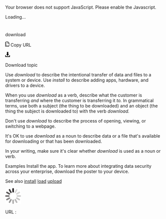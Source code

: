 Your browser does not support JavaScript. Please enable the Javascript.

Loading...

# 

download

![Copy URL](download_files/Copy.png)
Copy URL

![Download](download_files/Download.png)

Download topic

Use *download* to describe the intentional transfer of data and files to a system or device. Use *install* to describe adding apps, hardware, and drivers to a device. 

When you use *download* as a verb, describe what the customer is transferring *and* where the customer is transferring it *to.* In
grammatical terms, use both a subject (the thing to be downloaded) and
an object (the thing the subject is downloaded to) with the verb *download.*

Don't use *download* to describe the process of opening, viewing, or switching to a webpage.

It's OK to use *download* as a noun to describe data or a file that's available for downloading or that has been downloaded.

In your writing, make sure it's clear whether *download* is used as a noun or verb. 

Examples
Install the app.
To learn more about integrating data security across your enterprise, download the poster to your device. 

See also [
install](https://worldready.cloudapp.net/Styleguide/Read?id=2700&topicid=32283)
[load](https://worldready.cloudapp.net/Styleguide/Read?id=2700&topicid=33614)
[upload](https://worldready.cloudapp.net/Styleguide/Read?id=2700&topicid=33616)

![In progress](download_files/activity-large.gif)

URL :
